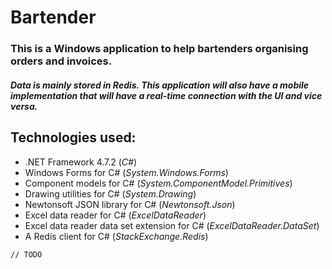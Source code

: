 # Bartender
### This is a Windows application to help bartenders organising orders and invoices.
##### Data is mainly stored in Redis. This application will also have a mobile implementation that will have a real-time connection with the UI and vice versa.

## Technologies used:
 - .NET Framework 4.7.2 (*C#*)
  - Windows Forms for C# (*System.Windows.Forms*)
  - Component models for C# (*System.ComponentModel.Primitives*)
  - Drawing utilities for C# (*System.Drawing*)
  - Newtonsoft JSON library for C# (*Newtonsoft.Json*)
  - Excel data reader for C# (*ExcelDataReader*)
  - Excel data reader data set extension for C# (*ExcelDataReader.DataSet*)
  - A Redis client for C# (*StackExchange.Redis*)

``// TODO``